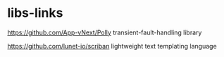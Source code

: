 # libs-links
https://github.com/App-vNext/Polly transient-fault-handling library

https://github.com/lunet-io/scriban lightweight text templating language
